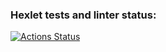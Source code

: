 ### Hexlet tests and linter status:
[![Actions Status](https://github.com/lurc-zmei/php-project-45/actions/workflows/hexlet-check.yml/badge.svg)](https://github.com/lurc-zmei/php-project-45/actions)